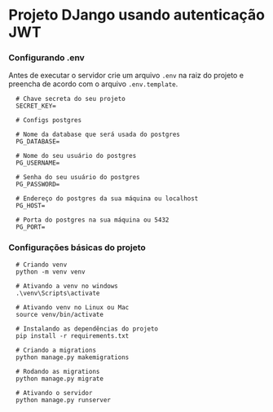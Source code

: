 # Projeto DJango usando autenticação JWT

### Configurando .env

<p>Antes de executar o servidor crie um arquivo <code>.env</code> na raiz do projeto e preencha de acordo com o arquivo <code>.env.template</code>.</p>

```shell
  # Chave secreta do seu projeto
  SECRET_KEY=

  # Configs postgres
  
  # Nome da database que será usada do postgres
  PG_DATABASE=

  # Nome do seu usuário do postgres
  PG_USERNAME=

  # Senha do seu usuário do postgres
  PG_PASSWORD=

  # Endereço do postgres da sua máquina ou localhost
  PG_HOST=

  # Porta do postgres na sua máquina ou 5432
  PG_PORT=
```

### Configurações básicas do projeto

```shell
  # Criando venv
  python -m venv venv

  # Ativando a venv no windows
  .\venv\Scripts\activate

  # Ativando venv no Linux ou Mac
  source venv/bin/activate

  # Instalando as dependências do projeto
  pip install -r requirements.txt

  # Criando a migrations
  python manage.py makemigrations

  # Rodando as migrations
  python manage.py migrate

  # Ativando o servidor
  python manage.py runserver
```